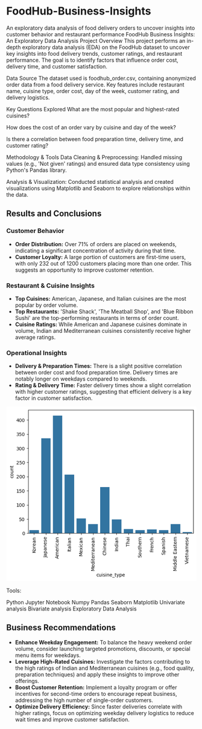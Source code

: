# FoodHub-Business-Insights
An exploratory data analysis of food delivery orders to uncover insights into customer behavior and restaurant performance
FoodHub Business Insights: An Exploratory Data Analysis
Project Overview
This project performs an in-depth exploratory data analysis (EDA) on the FoodHub dataset to uncover key insights into food delivery trends, customer ratings, and restaurant performance. The goal is to identify factors that influence order cost, delivery time, and customer satisfaction.

Data Source
The dataset used is foodhub_order.csv, containing anonymized order data from a food delivery service. Key features include restaurant name, cuisine type, order cost, day of the week, customer rating, and delivery logistics.   

Key Questions Explored
What are the most popular and highest-rated cuisines?

How does the cost of an order vary by cuisine and day of the week?

Is there a correlation between food preparation time, delivery time, and customer rating?

Methodology & Tools
Data Cleaning & Preprocessing: Handled missing values (e.g., 'Not given' ratings) and ensured data type consistency using Python's Pandas library.

Analysis & Visualization: Conducted statistical analysis and created visualizations using Matplotlib and Seaborn to explore relationships within the data.


## Results and Conclusions

### Customer Behavior
*   **Order Distribution:** Over 71% of orders are placed on weekends, indicating a significant concentration of activity during that time.
*   **Customer Loyalty:** A large portion of customers are first-time users, with only 232 out of 1200 customers placing more than one order. This suggests an opportunity to improve customer retention.

### Restaurant & Cuisine Insights
*   **Top Cuisines:** American, Japanese, and Italian cuisines are the most popular by order volume.
*   **Top Restaurants:** 'Shake Shack', 'The Meatball Shop', and 'Blue Ribbon Sushi' are the top-performing restaurants in terms of order count.
*   **Cuisine Ratings:** While American and Japanese cuisines dominate in volume, Indian and Mediterranean cuisines consistently receive higher average ratings.

### Operational Insights
*   **Delivery & Preparation Times:** There is a slight positive correlation between order cost and food preparation time. Delivery times are notably longer on weekdays compared to weekends.
*   **Rating & Delivery Time:** Faster delivery times show a slight correlation with higher customer ratings, suggesting that efficient delivery is a key factor in customer satisfaction.

![My Plot](results/myplot.png)


Tools: 

Python
Jupyter Notebook
Numpy
Pandas
Seaborn
Matplotlib
Univariate analysis
Bivariate analysis
Exploratory Data Analysis

## Business Recommendations
*   **Enhance Weekday Engagement:** To balance the heavy weekend order volume, consider launching targeted promotions, discounts, or special menu items for weekdays.
*   **Leverage High-Rated Cuisines:** Investigate the factors contributing to the high ratings of Indian and Mediterranean cuisines (e.g., food quality, preparation techniques) and apply these insights to improve other offerings.
*   **Boost Customer Retention:** Implement a loyalty program or offer incentives for second-time orders to encourage repeat business, addressing the high number of single-order customers.
*   **Optimize Delivery Efficiency:** Since faster deliveries correlate with higher ratings, focus on optimizing weekday delivery logistics to reduce wait times and improve customer satisfaction.
